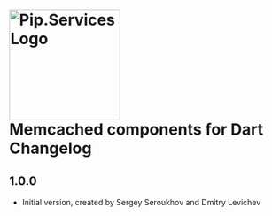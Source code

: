 # <img src="https://uploads-ssl.webflow.com/5ea5d3315186cf5ec60c3ee4/5edf1c94ce4c859f2b188094_logo.svg" alt="Pip.Services Logo" width="200"> <br/> Memcached components for Dart Changelog

## 1.0.0

- Initial version, created by Sergey Seroukhov and Dmitry Levichev
